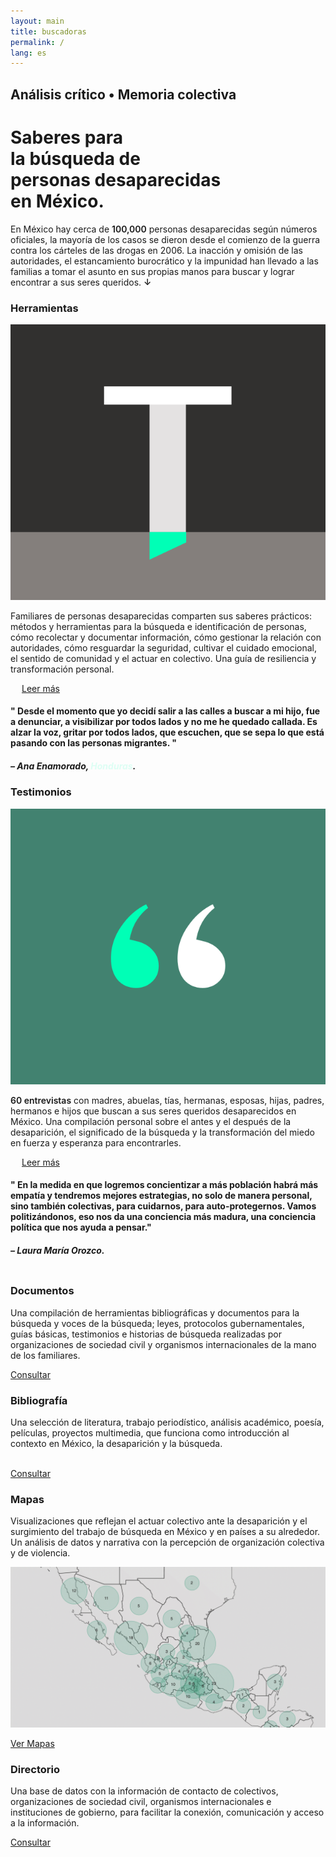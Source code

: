 ```yaml
---
layout: main
title: buscadoras
permalink: /
lang: es
---
```



<div id="cover" class="panel">
  <h2 class="page-subtitle">Análisis crítico • Memoria colectiva</h2>
  <div class="content-top">
    <h1>Saberes para <br>la búsqueda de <br><span class="color-brick">personas desaparecidas</span><br>en México.</h1>
    <p>En México hay cerca de <span class="color-brick" style="font-weight:600;">100,000</span> personas desaparecidas según números oficiales, la mayoría de los casos se dieron desde el comienzo de la guerra contra los cárteles de las drogas en 2006. La inacción y omisión de las autoridades, el estancamiento burocrático y la impunidad han llevado a las familias a tomar el asunto en sus propias manos para buscar y lograr encontrar a sus seres queridos. <span class="start color-brick" style="font-weight:600;">↓</span></p>
  </div>
</div>



<div class="panel" data-color="green"></div>



<div class="content-container">
<div class="archivo animatable fadeInUp">
<h3>Herramientas</h3>

  <div class="row">

  <div class="column">  
  <div class="place_img"><img src="assets/images/in_tools.svg"></div>
  </div>

  <div class="double-column">
  <p class="c1">Familiares de personas desaparecidas comparten sus saberes prácticos: métodos y herramientas para la búsqueda e identificación de personas, cómo recolectar y documentar información, cómo gestionar la relación con autoridades, cómo resguardar la seguridad, cultivar el cuidado emocional, el sentido de comunidad y el actuar en colectivo. Una guía de resiliencia y transformación personal.</p>

  <a href="{{ '/tools/' | absolute_url }}" style="margin-left:18px;">Leer más</a>
  </div>

</div><!-- row -->
</div></div><!-- content-container -->




<div class="panel spacer_a" data-color="earth"></div>




<div class="quote animatable fadeInUp">
<div class="content-container">
  <h4><span class="q-marks">"</span>
  Desde el momento que yo decidí salir a las calles a buscar a mi hijo, fue a denunciar, a visibilizar por todos lados y no me he quedado callada. Es alzar la voz, gritar por todos lados, que escuchen, que se sepa lo que está pasando con las personas migrantes.
  <span class="q-marks">"</span>
  </h4>
  <h5>– Ana Enamorado, <span style="color:#DDFEF4;">Honduras</span>.</h5>
</div></div><!-- quote content-container -->




<div class="panel spacer_a" data-color="neutro"></div>



<div class="content-container">
<div class="archivo animatable fadeInUp">
<h3>Testimonios</h3>
<div class="row">
  <div class="column">
    <div class="place_img"><img src="assets/images/in_testimonio.svg"></div>
  </div>
  <div class="double-column">
    <p class="c1"><span class="color-brick" style="font-weight:600;">60 entrevistas</span> con madres, abuelas, tías, hermanas, esposas, hijas, padres, hermanos e hijos que buscan a sus seres queridos desaparecidos en México. Una compilación personal sobre el antes y el después de la desaparición, el significado de la búsqueda y la transformación del miedo en fuerza y esperanza para encontrarles.</p>
    <a href="{{ '/testimonios/' | absolute_url }}" style="margin-left:18px;">Leer más</a>
  </div>
</div>
</div></div>




<div class="panel spacer_a" data-color="bgcolor7"></div>


<div class="quote animatable fadeInUp">
<div class="content-container">
  <h4 class="light">"
  En la medida en que logremos concientizar a más población habrá más empatía y tendremos mejores estrategias, no solo de manera personal, sino también colectivas, para cuidarnos, para auto-protegernos. Vamos politizándonos, eso nos da una conciencia más madura, una conciencia política que nos ayuda a pensar."
  </h4>
  <h5 class="dark">– Laura María Orozco.</h5>
</div></div><!-- quote content-container -->





<div class="panel spacer_a" data-color="neutro9"></div>




<div class="content-container">
<div class="archivo animatable fadeInUp">
<div class="row">
  <div class="column">
    <h3>Documentos</h3>
    <p>Una compilación de herramientas bibliográficas y documentos para la búsqueda y voces de la búsqueda; leyes, protocolos gubernamentales, guías básicas, testimonios e historias de búsqueda realizadas por organizaciones de sociedad civil y organismos internacionales de la mano de los familiares.</p>
    <a href="{{ '/documentos/' | absolute_url }}" class="bottom">Consultar</a>
  </div>
  <div class="column">
    <h3>Bibliografía</h3>
    <p>Una selección de literatura, trabajo periodístico, análisis académico, poesía, películas, proyectos multimedia, que funciona como introducción al contexto en México, la desaparición y la búsqueda.</p><br/>
    <a href="{{ '/recursos/' | absolute_url }}" class="bottom">Consultar</a>
  </div>
</div>
</div></div>





<div class="panel" data-color="green"></div>


<div class="content-container">
<div class="archivo animatable fadeInUp" data-color="green">
  <h3>Mapas</h3>
  <p>Visualizaciones que reflejan el actuar colectivo ante la desaparición y el surgimiento del trabajo de búsqueda en México y en países a su alrededor. Un análisis de datos y narrativa con la percepción de organización colectiva y de violencia.</p>

  <div class="main_full_img">
    <img src="assets/images/mapa_cover.gif">
  </div>

  <a href="{{ '/datavis/' | absolute_url }}">Ver Mapas</a>

</div></div>





<div class="panel" data-color="bgcolor7"></div>



<div class="content-container">
<div class="archivo animatable fadeInUp">
  <h3>Directorio</h3>
  <p>Una base de datos con la información de contacto de colectivos, organizaciones de sociedad civil, organismos internacionales e instituciones de gobierno, para facilitar la conexión, comunicación y acceso a la información.</p>
  <a href="{{ '/directorio/' | absolute_url }}">Consultar</a>
</div></div> <!-- class="content-container" -->






<div class="spacer_a"></div>
